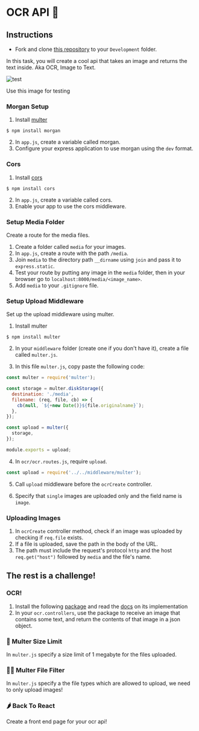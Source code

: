 # OCR API 🤖

## Instructions

- Fork and clone [this repository](https://github.com/JoinCODED/Task-Express-M4-OCR/) to your `Development` folder.

In this task, you will create a cool api that takes an image and returns the text inside. Aka OCR, Image to Text.

![test](https://user-images.githubusercontent.com/84308096/166109225-c92c0ef5-cda1-42d7-9814-b860b148f2bb.png)

Use this image for testing

### Morgan Setup

1. Install [multer](https://www.npmjs.com/package/morgan)

```shell
$ npm install morgan
```
2. In `app.js`, create a variable called morgan.
3. Configure your express application to use morgan using the `dev` format.


### Cors

1. Install [cors](https://www.npmjs.com/package/cors)

```shell
$ npm install cors
```
2. In `app.js`, create a variable called cors.
3. Enable your app to use the cors middleware.

### Setup Media Folder

Create a route for the media files.

1. Create a folder called `media` for your images.
2. In `app.js`, create a route with the path `/media`.
3. Join `media` to the directory path `__dirname` using `join` and pass it to `express.static`.
4. Test your route by putting any image in the `media` folder, then in your browser go to `localhost:8000/media/<image_name>`.
5. Add `media` to your `.gitignore` file.

### Setup Upload Middleware

Set up the upload middleware using multer.

1. Install multer

```shell
$ npm install multer
```

2. In your `middleware` folder (create one if you don't have it), create a file called `multer.js`.

3. In this file `multer.js`, copy paste the following code:

```js
const multer = require('multer');

const storage = multer.diskStorage({
  destination: './media',
  filename: (req, file, cb) => {
    cb(null, `${+new Date()}${file.originalname}`);
  },
});

const upload = multer({
  storage,
});

module.exports = upload;
```

4. In `ocr/ocr.routes.js`, require `upload`.

```js
const upload = require('../../middleware/multer');
```

5. Call `upload` middleware before the `ocrCreate` controller.

6. Specify that `single` images are uploaded only and the field name is `image`.

### Uploading Images

1. In `ocrCreate` controller method, check if an image was uploaded by checking if `req.file` exists.
2. If a file is uploaded, save the path in the body of the URL.
3. The path must include the request's protocol `http` and the host `req.get("host")` followed by `media` and the file's name.

## The rest is a challenge!

### OCR!

1. Install the following [package](https://www.npmjs.com/package/tesseract.js/v/2.1.1) and read the [docs](https://github.com/naptha/tesseract.js) on its implementation
2. In your `ocr.controllers`, use the package to receive an image that contains some text, and return the contents of that image in a json object.

### 🍋 Multer Size Limit

In `multer.js` specify a size limit of 1 megabyte for the files uploaded.

### 🤼‍♂️ Multer File Filter

In `multer.js` specify a the file types which are allowed to upload, we need to only upload images!

### 🌶 Back To React

Create a front end page for your ocr api!
